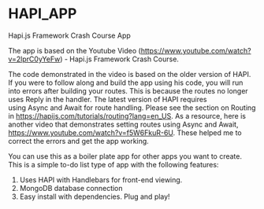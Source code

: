 # HAPI_APP
Hapi.js Framework Crash Course App

The app is based on the Youtube Video (https://www.youtube.com/watch?v=2lprC0yYeFw) - Hapi.js Framework Crash Course. 

The code demonstrated in the video is based on the older version of HAPI. If you were to follow along and build the app using his
code, you will run into errors after building your routes. This is because the routes no longer uses Reply in the handler. The latest version of HAPI requires  
using Async and Await for route handling. Please see the section on Routing in https://hapijs.com/tutorials/routing?lang=en_US. As a
resource, here is another video that demonstrates setting routes using Async and Await, https://www.youtube.com/watch?v=f5W6FkuR-6U.
These helped me to correct the errors and get the app working.

You can use this as a boiler plate app for other apps you want to create. This is a simple to-do list type of app with the following
features:

1) Uses HAPI with Handlebars for front-end viewing.
2) MongoDB database connection
3) Easy install with dependencies. Plug and play!
